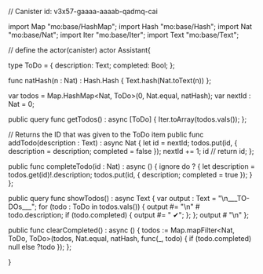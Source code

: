 // Canister id: v3x57-gaaaa-aaaab-qadmq-cai

import Map "mo:base/HashMap";
import Hash "mo:base/Hash";
import Nat "mo:base/Nat";
import Iter "mo:base/Iter";
import Text "mo:base/Text";

// define the actor(canister)
actor Assistant{

  type ToDo = {
    description: Text;
    completed: Bool;
  };

  func natHash(n : Nat) : Hash.Hash { 
    Text.hash(Nat.toText(n))
  };

  var todos = Map.HashMap<Nat, ToDo>(0, Nat.equal, natHash);
  var nextId : Nat = 0;

  public query func getTodos() : async [ToDo] {
    Iter.toArray(todos.vals());
  };

  // Returns the ID that was given to the ToDo item
  public func addTodo(description : Text) : async Nat {
    let id = nextId;
    todos.put(id, { description = description; completed = false });
    nextId += 1;
    id // return id;
  };

  public func completeTodo(id : Nat) : async () {
    ignore do ? {
      let description = todos.get(id)!.description;
      todos.put(id, { description; completed = true });
    }
  };

  public query func showTodos() : async Text {
    var output : Text = "\n___TO-DOs___";
    for (todo : ToDo in todos.vals()) {
      output #= "\n" # todo.description;
      if (todo.completed) { output #= " ✔"; };
    };
    output # "\n"
  };

  public func clearCompleted() : async () {
    todos := Map.mapFilter<Nat, ToDo, ToDo>(todos, Nat.equal, natHash, 
              func(_, todo) { if (todo.completed) null else ?todo });
  };

}
